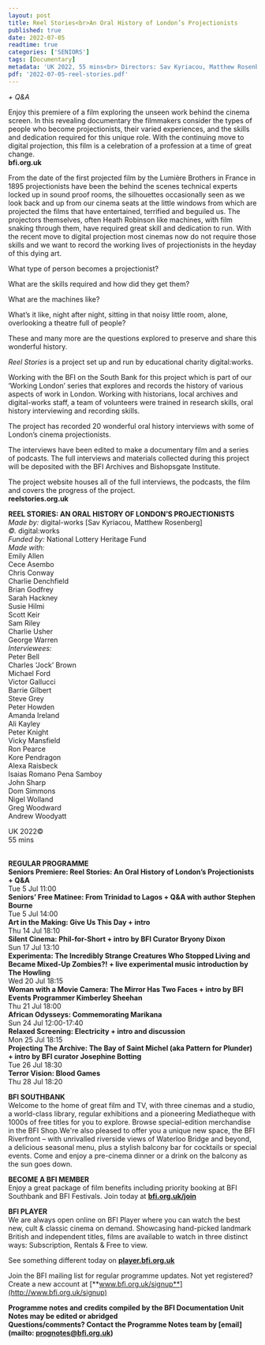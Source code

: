 ```yaml
---
layout: post
title: Reel Stories<br>An Oral History of London’s Projectionists
published: true
date: 2022-07-05
readtime: true
categories: ['SENIORS']
tags: [Documentary]
metadata: 'UK 2022, 55 mins<br> Directors: Sav Kyriacou, Matthew Rosenberg'
pdf: '2022-07-05-reel-stories.pdf'
---
```

_+ Q&A_

Enjoy this premiere of a film exploring the unseen work behind the cinema screen. In this revealing documentary the filmmakers consider the types of people who become projectionists, their varied experiences, and the skills and dedication required for this unique role. With the continuing move to digital projection, this film is a celebration of a profession at a time of great change.  
**bfi.org.uk**

From the date of the first projected film by the Lumière Brothers in France in 1895 projectionists have been the behind the scenes technical experts locked up in sound proof rooms, the silhouettes occasionally seen as we look back and up from our cinema seats at the little windows from which are projected the films that have entertained, terrified and beguiled us. The projectors themselves, often Heath Robinson like machines, with film snaking through them, have required great skill and dedication to run. With the recent move to digital projection most cinemas now do not require those skills and we want to record the working lives of projectionists in the heyday of this dying art.

What type of person becomes a projectionist?

What are the skills required and how did they get them?

What are the machines like?

What’s it like, night after night, sitting in that noisy little room, alone, overlooking a theatre full of people?

These and many more are the questions explored to preserve and share this wonderful history.

_Reel Stories_ is a project set up and run by educational charity digital:works.

Working with the BFI on the South Bank for this project which is part of our ‘Working London’ series that explores and records the history of various aspects of work in London. Working with historians, local archives and digital-works staff, a team of volunteers were trained in research skills, oral history interviewing and recording skills.

The project has recorded 20 wonderful oral history interviews with some of London’s cinema projectionists.

The interviews have been edited to make a documentary film and a series of podcasts. The full interviews and materials collected during this project will be deposited with the BFI Archives and Bishopsgate Institute.

The project website houses all of the full interviews, the podcasts, the film and covers the progress of the project.  
**reelstories.org.uk**  

**REEL STORIES: AN ORAL HISTORY OF LONDON’S PROJECTIONISTS**  
_Made by:_ digital-works [Sav Kyriacou, Matthew Rosenberg]  
_©._ digital:works  
_Funded by:_ National Lottery Heritage Fund  
_Made with:_  
Emily Allen  
Cece Asembo  
Chris Conway  
Charlie Denchfield  
Brian Godfrey  
Sarah Hackney  
Susie Hilmi  
Scott Keir  
Sam Riley  
Charlie Usher  
George Warren  
_Interviewees:_  
Peter Bell  
Charles ‘Jock’ Brown  
Michael Ford  
Victor Gallucci  
Barrie Gilbert  
Steve Grey  
Peter Howden  
Amanda Ireland  
Ali Kayley  
Peter Knight  
Vicky Mansfield  
Ron Pearce  
Kore Pendragon  
Alexa Raisbeck  
Isaias Romano Pena Samboy  
John Sharp  
Dom Simmons  
Nigel Wolland  
Greg Woodward  
Andrew Woodyatt  

UK 2022©  
55 mins  
<br>

**REGULAR PROGRAMME**  
**Seniors Premiere: Reel Stories: An Oral History of London’s Projectionists + Q&A**  
Tue 5 Jul 11:00  
**Seniors’ Free Matinee: From Trinidad to Lagos + Q&A with author Stephen Bourne**  
Tue 5 Jul 14:00  
**Art in the Making: Give Us This Day + intro**  
Thu 14 Jul 18:10  
**Silent Cinema: Phil-for-Short + intro by BFI Curator Bryony Dixon**  
Sun 17 Jul 13:10  
**Experimenta: The Incredibly Strange Creatures Who Stopped Living and Became Mixed-Up Zombies?! + live experimental music introduction by The Howling**  
Wed 20 Jul 18:15  
**Woman with a Movie Camera: The Mirror Has Two Faces + intro by BFI Events Programmer Kimberley Sheehan**  
Thu 21 Jul 18:00  
**African Odysseys: Commemorating Marikana**  
Sun 24 Jul 12:00-17:40  
**Relaxed Screening: Electricity + intro and discussion**  
Mon 25 Jul 18:15  
**Projecting The Archive: The Bay of Saint Michel (aka Pattern for Plunder) + intro by BFI curator Josephine Botting**  
Tue 26 Jul 18:30  
**Terror Vision: Blood Games**  
Thu 28 Jul 18:20  


**BFI SOUTHBANK**  
Welcome to the home of great film and TV, with three cinemas and a studio, a world-class library, regular exhibitions and a pioneering Mediatheque with 1000s of free titles for you to explore. Browse special-edition merchandise in the BFI Shop.We&#39;re also pleased to offer you a unique new space, the BFI Riverfront – with unrivalled riverside views of Waterloo Bridge and beyond, a delicious seasonal menu, plus a stylish balcony bar for cocktails or special events. Come and enjoy a pre-cinema dinner or a drink on the balcony as the sun goes down.  

**BECOME A BFI MEMBER**  
Enjoy a great package of film benefits including priority booking at BFI Southbank and BFI Festivals. Join today at [**bfi.org.uk/join**](http://www.bfi.org.uk/join)  

**BFI PLAYER**  
 We are always open online on BFI Player where you can watch the best new, cult &amp; classic cinema on demand. Showcasing hand-picked landmark British and independent titles, films are available to watch in three distinct ways: Subscription, Rentals &amp; Free to view.  

See something different today on [**player.bfi.org.uk**](https://player.bfi.org.uk)  

Join the BFI mailing list for regular programme updates. Not yet registered? Create a new account at [**www.bfi.org.uk/signup**](http://www.bfi.org.uk/signup)

**Programme notes and credits compiled by the BFI Documentation Unit  
Notes may be edited or abridged  
Questions/comments? Contact the Programme Notes team by [email](mailto: prognotes@bfi.org.uk)**

